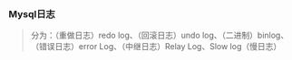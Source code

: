 ### Mysql日志

> 分为：（重做日志）redo log、（回滚日志）undo log、（二进制）binlog、（错误日志）error Log、（中继日志）Relay Log、Slow log（慢日志）
